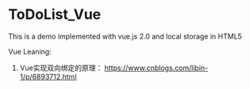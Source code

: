 # ToDoList_Vue

This is a demo implemented with vue.js 2.0 and local storage in HTML5

Vue Leaning:

1. Vue实现双向绑定的原理： https://www.cnblogs.com/libin-1/p/6893712.html

